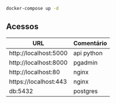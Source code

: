 ```sh
docker-compose up -d
```

## Acessos
| URL                   | Comentário |
|-----------------------|------------|
|http://localhost:5000  | api python |
|http://localhost:8000  | pgadmin    |
|http://localhost:80    | nginx      |
|https://localhost:443  | nginx      |
|db:5432                | postgres   |